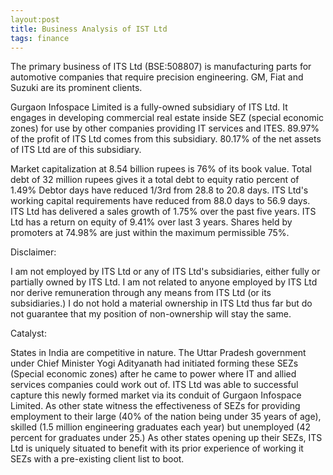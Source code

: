 ```yaml
---
layout:post
title: Business Analysis of IST Ltd
tags: finance
---
```


The primary business of ITS Ltd (BSE:508807) is manufacturing parts for automotive companies that require precision engineering.
GM, Fiat and Suzuki are its prominent clients.

Gurgaon Infospace Limited is a fully-owned subsidiary of ITS Ltd.
It engages in developing commercial real estate inside SEZ (special economic zones) for use by other companies providing IT services and ITES.
89.97% of the profit of ITS Ltd comes from this subsidiary.
80.17% of the net assets of ITS Ltd are of this subsidiary.

Market capitalization at 8.54 billion rupees is 76% of its book value.
Total debt of 32 million rupees gives it a total debt to equity ratio percent of 1.49%
Debtor days have reduced 1/3rd from 28.8 to 20.8 days.
ITS Ltd's working capital requirements have reduced from 88.0 days to 56.9 days.
ITS Ltd has delivered a sales growth of 1.75% over the past five years.
ITS Ltd has a return on equity of 9.41% over last 3 years.
Shares held by promoters at 74.98% are just within the maximum permissible 75%.

Disclaimer:

I am not employed by ITS Ltd or any of ITS Ltd's subsidiaries, either fully or partially owned by ITS Ltd.
I am not related to anyone employed by ITS Ltd nor derive remuneration through any means from ITS Ltd (or its subsidiaries.)
I do not hold a material ownership in ITS Ltd thus far but do not guarantee that my position of non-ownership will stay the same.

Catalyst:

States in India are competitive in nature. The Uttar Pradesh government under Chief Minister Yogi Adityanath had initiated forming these SEZs (Special economic zones) after he came to power where IT and allied services companies could work out of. ITS Ltd was able to successful capture this newly formed market via its conduit of Gurgaon Infospace Limited. As other state witness the effectiveness of SEZs for providing employment to their large (40% of the nation being under 35 years of age), skilled (1.5 million engineering graduates each year) but unemployed (42 percent for graduates under 25.)
As other states opening up their SEZs, ITS Ltd is uniquely situated to benefit with its prior experience of working it SEZs with a pre-existing client list to boot. 
